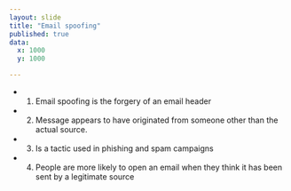 ```yaml
---
layout: slide
title: "Email spoofing"
published: true
data:
  x: 1000
  y: 1000

---
```


+ 1. Email spoofing is the forgery of an email header 
+ 2. Message appears to have originated from someone other than the actual source. 
+ 3. Is a tactic used in phishing and spam campaigns 
+ 4. People are more likely to open an email when they think it has been sent by a legitimate source
